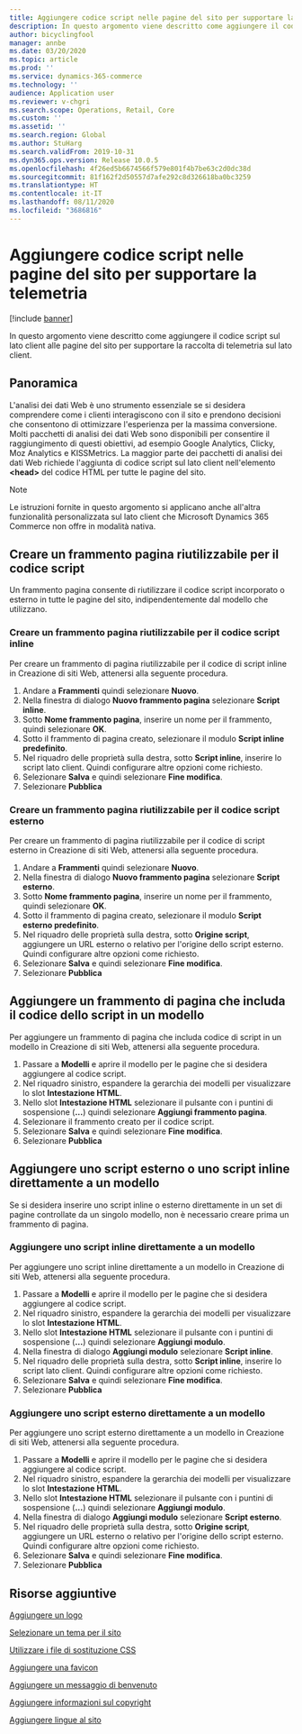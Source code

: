```yaml
---
title: Aggiungere codice script nelle pagine del sito per supportare la telemetria
description: In questo argomento viene descritto come aggiungere il codice script sul lato client alle pagine del sito per supportare la raccolta di telemetria sul lato client.
author: bicyclingfool
manager: annbe
ms.date: 03/20/2020
ms.topic: article
ms.prod: ''
ms.service: dynamics-365-commerce
ms.technology: ''
audience: Application user
ms.reviewer: v-chgri
ms.search.scope: Operations, Retail, Core
ms.custom: ''
ms.assetid: ''
ms.search.region: Global
ms.author: StuHarg
ms.search.validFrom: 2019-10-31
ms.dyn365.ops.version: Release 10.0.5
ms.openlocfilehash: 4f26ed5b6674566f579e801f4b7be63c2d0dc38d
ms.sourcegitcommit: 81f162f2d50557d7afe292c8d326618ba0bc3259
ms.translationtype: HT
ms.contentlocale: it-IT
ms.lasthandoff: 08/11/2020
ms.locfileid: "3686816"
---
```

# <a name="add-script-code-to-site-pages-to-support-telemetry"></a>Aggiungere codice script nelle pagine del sito per supportare la telemetria

[!include [banner](includes/banner.md)]

In questo argomento viene descritto come aggiungere il codice script sul lato client alle pagine del sito per supportare la raccolta di telemetria sul lato client.

## <a name="overview"></a>Panoramica

L'analisi dei dati Web è uno strumento essenziale se si desidera comprendere come i clienti interagiscono con il sito e prendono decisioni che consentono di ottimizzare l'esperienza per la massima conversione. Molti pacchetti di analisi dei dati Web sono disponibili per consentire il raggiungimento di questi obiettivi, ad esempio Google Analytics, Clicky, Moz Analytics e KISSMetrics. La maggior parte dei pacchetti di analisi dei dati Web richiede l'aggiunta di codice script sul lato client nell'elemento **\<head\>** del codice HTML per tutte le pagine del sito.

> [!NOTE]
> Le istruzioni fornite in questo argomento si applicano anche all'altra funzionalità personalizzata sul lato client che Microsoft Dynamics 365 Commerce non offre in modalità nativa.

## <a name="create-a-reusable-page-fragment-for-your-script-code"></a>Creare un frammento pagina riutilizzabile per il codice script

Un frammento pagina consente di riutilizzare il codice script incorporato o esterno in tutte le pagine del sito, indipendentemente dal modello che utilizzano.

### <a name="create-a-reusable-page-fragment-for-your-inline-script-code"></a>Creare un frammento pagina riutilizzabile per il codice script inline

Per creare un frammento di pagina riutilizzabile per il codice di script inline in Creazione di siti Web, attenersi alla seguente procedura.

1. Andare a **Frammenti** quindi selezionare **Nuovo**.
1. Nella finestra di dialogo **Nuovo frammento pagina** selezionare **Script inline**.
1. Sotto **Nome frammento pagina**, inserire un nome per il frammento, quindi selezionare **OK**.
1. Sotto il frammento di pagina creato, selezionare il modulo **Script inline predefinito**.
1. Nel riquadro delle proprietà sulla destra, sotto **Script inline**, inserire lo script lato client. Quindi configurare altre opzioni come richiesto.
1. Selezionare **Salva** e quindi selezionare **Fine modifica**.
1. Selezionare **Pubblica**

### <a name="create-a-reusable-page-fragment-for-your-external-script-code"></a>Creare un frammento pagina riutilizzabile per il codice script esterno

Per creare un frammento di pagina riutilizzabile per il codice di script esterno in Creazione di siti Web, attenersi alla seguente procedura.

1. Andare a **Frammenti** quindi selezionare **Nuovo**.
1. Nella finestra di dialogo **Nuovo frammento pagina** selezionare **Script esterno**.
1. Sotto **Nome frammento pagina**, inserire un nome per il frammento, quindi selezionare **OK**.
1. Sotto il frammento di pagina creato, selezionare il modulo **Script esterno predefinito**.
1. Nel riquadro delle proprietà sulla destra, sotto **Origine script**, aggiungere un URL esterno o relativo per l'origine dello script esterno. Quindi configurare altre opzioni come richiesto.
1. Selezionare **Salva** e quindi selezionare **Fine modifica**.
1. Selezionare **Pubblica**

## <a name="add-a-page-fragment-that-includes-script-code-to-a-template"></a>Aggiungere un frammento di pagina che includa il codice dello script in un modello

Per aggiungere un frammento di pagina che includa codice di script in un modello in Creazione di siti Web, attenersi alla seguente procedura.

1. Passare a **Modelli** e aprire il modello per le pagine che si desidera aggiungere al codice script.
1. Nel riquadro sinistro, espandere la gerarchia dei modelli per visualizzare lo slot **Intestazione HTML**.
1. Nello slot **Intestazione HTML** selezionare il pulsante con i puntini di sospensione (**...**) quindi selezionare **Aggiungi frammento pagina**.
1. Selezionare il frammento creato per il codice script.
1. Selezionare **Salva** e quindi selezionare **Fine modifica**.
1. Selezionare **Pubblica**

## <a name="add-an-external-script-or-inline-script-directly-to-a-template"></a>Aggiungere uno script esterno o uno script inline direttamente a un modello

Se si desidera inserire uno script inline o esterno direttamente in un set di pagine controllate da un singolo modello, non è necessario creare prima un frammento di pagina.

### <a name="add-an-inline-script-directly-to-a-template"></a>Aggiungere uno script inline direttamente a un modello

Per aggiungere uno script inline direttamente a un modello in Creazione di siti Web, attenersi alla seguente procedura.

1. Passare a **Modelli** e aprire il modello per le pagine che si desidera aggiungere al codice script.
1. Nel riquadro sinistro, espandere la gerarchia dei modelli per visualizzare lo slot **Intestazione HTML**.
1. Nello slot **Intestazione HTML** selezionare il pulsante con i puntini di sospensione (**...**) quindi selezionare **Aggiungi modulo**.
1. Nella finestra di dialogo **Aggiungi modulo** selezionare **Script inline**.
1. Nel riquadro delle proprietà sulla destra, sotto **Script inline**, inserire lo script lato client. Quindi configurare altre opzioni come richiesto.
1. Selezionare **Salva** e quindi selezionare **Fine modifica**.
1. Selezionare **Pubblica**

### <a name="add-an-external-script-directly-to-a-template"></a>Aggiungere uno script esterno direttamente a un modello

Per aggiungere uno script esterno direttamente a un modello in Creazione di siti Web, attenersi alla seguente procedura.

1. Passare a **Modelli** e aprire il modello per le pagine che si desidera aggiungere al codice script.
1. Nel riquadro sinistro, espandere la gerarchia dei modelli per visualizzare lo slot **Intestazione HTML**.
1. Nello slot **Intestazione HTML** selezionare il pulsante con i puntini di sospensione (**...**) quindi selezionare **Aggiungi modulo**.
1. Nella finestra di dialogo **Aggiungi modulo** selezionare **Script esterno**.
1. Nel riquadro delle proprietà sulla destra, sotto **Origine script**, aggiungere un URL esterno o relativo per l'origine dello script esterno. Quindi configurare altre opzioni come richiesto.
1. Selezionare **Salva** e quindi selezionare **Fine modifica**.
1. Selezionare **Pubblica**

## <a name="additional-resources"></a>Risorse aggiuntive

[Aggiungere un logo](add-logo.md)

[Selezionare un tema per il sito](select-site-theme.md)

[Utilizzare i file di sostituzione CSS](css-override-files.md)

[Aggiungere una favicon](add-favicon.md)

[Aggiungere un messaggio di benvenuto](add-welcome-message.md)

[Aggiungere informazioni sul copyright](add-copyright-notice.md)

[Aggiungere lingue al sito](add-languages-to-site.md)
